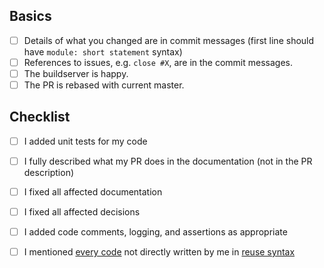 <!--
Check relevant points but **please do not remove entries**.
-->

## Basics

<!--
These points need to be fulfilled for every PR.
-->

- [ ] Details of what you changed are in commit messages
      (first line should have `module: short statement` syntax)
- [ ] References to issues, e.g. `close #X`, are in the commit messages.
- [ ] The buildserver is happy.
- [ ] The PR is rebased with current master.

<!--
If you have any troubles fulfilling these criteria, please write about the trouble as comment in the PR.
We will help you, but we cannot accept PRs that do not fulfill the basics.
-->

## Checklist

<!--
For docu fixes, spell checking, and similar none of these points below need to be checked.
-->

- [ ] I added unit tests for my code
- [ ] I fully described what my PR does in the documentation
      (not in the PR description)
- [ ] I fixed all affected documentation
- [ ] I fixed all affected decisions
- [ ] I added code comments, logging, and assertions as appropriate
- [ ] I mentioned [every code](/.reuse/dep5) not directly written by me in [reuse syntax](https://reuse.software/)


